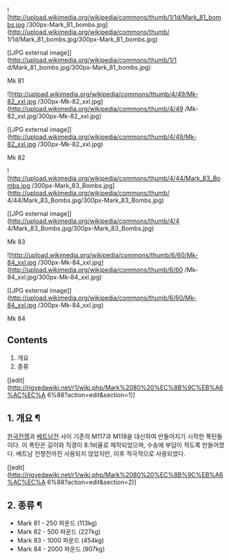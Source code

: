 ![http://upload.wikimedia.org/wikipedia/commons/thumb/1/1d/Mark_81_bombs.jpg
/300px-Mark_81_bombs.jpg](http://upload.wikimedia.org/wikipedia/commons/thumb/
1/1d/Mark_81_bombs.jpg/300px-Mark_81_bombs.jpg)

[[JPG external image]](http://upload.wikimedia.org/wikipedia/commons/thumb/1/1
d/Mark_81_bombs.jpg/300px-Mark_81_bombs.jpg)

Mk 81

![http://upload.wikimedia.org/wikipedia/commons/thumb/4/49/Mk-82_xxl.jpg
/300px-Mk-82_xxl.jpg](http://upload.wikimedia.org/wikipedia/commons/thumb/4/49
/Mk-82_xxl.jpg/300px-Mk-82_xxl.jpg)

[[JPG external
image]](http://upload.wikimedia.org/wikipedia/commons/thumb/4/49/Mk-82_xxl.jpg
/300px-Mk-82_xxl.jpg)

Mk 82

![http://upload.wikimedia.org/wikipedia/commons/thumb/4/44/Mark_83_Bombs.jpg
/300px-Mark_83_Bombs.jpg](http://upload.wikimedia.org/wikipedia/commons/thumb/
4/44/Mark_83_Bombs.jpg/300px-Mark_83_Bombs.jpg)

[[JPG external image]](http://upload.wikimedia.org/wikipedia/commons/thumb/4/4
4/Mark_83_Bombs.jpg/300px-Mark_83_Bombs.jpg)

Mk 83

![http://upload.wikimedia.org/wikipedia/commons/thumb/6/60/Mk-84_xxl.jpg
/300px-Mk-84_xxl.jpg](http://upload.wikimedia.org/wikipedia/commons/thumb/6/60
/Mk-84_xxl.jpg/300px-Mk-84_xxl.jpg)

[[JPG external
image]](http://upload.wikimedia.org/wikipedia/commons/thumb/6/60/Mk-84_xxl.jpg
/300px-Mk-84_xxl.jpg)

Mk 84

  

## Contents

    

1. 개요 
2. 종류 

[[edit](http://rigvedawiki.net/r1/wiki.php/Mark%2080%20%EC%8B%9C%EB%A6%AC%EC%A
6%88?action=edit&section=1)]

## 1. 개요 ¶

[한국전쟁](%ED%95%9C%EA%B5%AD%EC%A0%84%EC%9F%81.md)과
[베트남전](%EB%B2%A0%ED%8A%B8%EB%82%A8%EC%A0%84.md) 사이 기존의 M117과 M118을 대신하여
만들어지기 시작한 폭탄들이다. 이 폭탄은 길이와 직경이 8:1비율로 제작되었으며, 수송에 부담이 적도록 만들어졌다. 베트남 전쟁전까진
사용되지 않았지만, 이후 적극적으로 사용되었다.

  

[[edit](http://rigvedawiki.net/r1/wiki.php/Mark%2080%20%EC%8B%9C%EB%A6%AC%EC%A
6%88?action=edit&section=2)]

## 2. 종류 ¶

  * Mark 81 - 250 파운드 (113kg)
  * Mark 82 - 500 파운드 (227kg)
  * Mark 83 - 1000 파운드 (454kg)
  * Mark 84 - 2000 파운드 (907kg)

